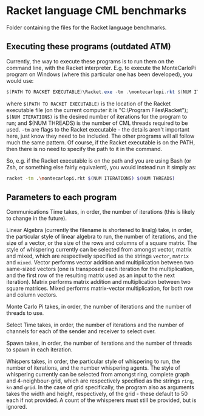 # Racket language CML benchmarks

Folder containing the files for the Racket language benchmarks.

## Executing these programs (outdated ATM)

Currently, the way to execute these programs is to run them on the command line, with the Racket interpreter.  E.g. to execute the MonteCarloPi program on Windows (where this particular one has been developed), you would use:

```powershell
$(PATH TO RACKET EXECUTABLE)\Racket.exe -tm .\montecarlopi.rkt $(NUM ITERATIONS) $(NUM THREADS)
```

where `$(PATH TO RACKET EXECUTABLE)` is the location of the Racket executable file (on the current computer it is "C:\Program Files\Racket"); `$(NUM ITERATIONS)` is the desired number of iterations for the program to run; and $(NUM THREADS) is the number of CML threads required to be used.  `-tm` are flags to the Racket executable - the details aren't important here, just know they need to be included.  The other programs will all follow much the same pattern.  Of course, if the Racket executable is on the PATH, then there is no need to specify the path to it in the command.

So, e.g. if the Racket executable is on the path and you are using Bash (or Zsh, or something else fairly equivalent), you would instead run it simply as:

```Bash
racket -tm .\montecarlopi.rkt $(NUM ITERATIONS) $(NUM THREADS)
```

## Parameters to each program

Communications Time takes, in order, the number of iterations (this is likely to change in the future).

Linear Algebra (currently the filename is shortened to linalg) take, in order, the particular style of linear algebra to run, the number of iterations, and the size of a vector, or the size of the rows and columns of a square matrix.   The style of whispering currently can be selected from amongst vector, matrix and mixed, which are respectively specified as the strings `vector`, `matrix` and `mixed`.  Vector performs vector addition and multiplication between two same-sized vectors (one is transposed each iteration for the multiplication, and the first row of the resulting matrix used as an input to the next iteration).  Matrix performs matrix addition and multiplication between two square matrices.  Mixed performs matrix-vector multiplication, for both row and column vectors.

Monte Carlo Pi takes, in order, the number of iterations and the number of threads to use.

Select Time takes, in order, the number of iterations and the number of channels for each of the sender and receiver to select over.

Spawn takes, in order, the number of iterations and the number of threads to spawn in each iteration.

Whispers takes, in order, the particular style of whispering to run, the number of iterations, and the number whispering agents.  The style of whispering currently can be selected from amongst ring, complete graph and 4-neighbour-grid, which are respectively specified as the strings `ring`, `kn` and `grid`.  In the case of grid specifically, the program also as arguments takes the width and height, respectively, of the grid - these default to 50 each if not provided.  A count of the whisperers must still be provided, but is ignored.
